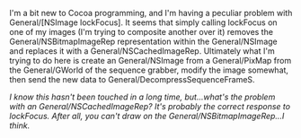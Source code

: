 

I'm a bit new to Cocoa programming, and I'm having a peculiar problem with General/[NSImage lockFocus].  It seems that simply calling lockFocus on one of my images (I'm trying to composite another over it) removes the General/NSBitmapImageRep representation within the General/NSImage and replaces it with a General/NSCachedImageRep.  Ultimately what I'm trying to do here is create an General/NSImage from a General/PixMap from the General/GWorld of the sequence grabber, modify the image somewhat, then send the new data to General/DecompressSequenceFrameS.

*I know this hasn't been touched in a long time, but...what's the problem with an General/NSCachedImageRep? It's probably the correct response to lockFocus. After all, you can't draw on the General/NSBitmapImageRep...I think.*